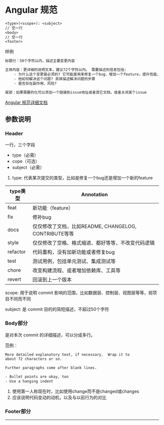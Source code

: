 # Angular 规范

```txt
<type>(<scope>): <subject>
// 空一行
<body>
// 空一行
<footer>
```

样例

```txt
标题行：50个字符以内，描述主要变更内容

主体内容：更详细的说明文本，建议72个字符以内。 需要描述的信息包括: 
    - 为什么这个变更是必须的? 它可能是用来修复一个bug，增加一个feature，提升性能、可靠性、稳定性等等
    - 他如何解决这个问题? 具体描述解决问题的步骤
    - 是否存在副作用、风险? 

尾部：如果需要的化可以添加一个链接到issue地址或者其它文档，或者关闭某个issue
```

[Angular 规范详细文档](https://docs.google.com/document/d/1QrDFcIiPjSLDn3EL15IJygNPiHORgU1_OOAqWjiDU5Y)

## 参数说明

### Header

一行，三个字段

- type（必需）
- cope（可选）
- subject（必需）

1. type: 代表某次提交的类型，比如是修复一个bug还是增加一个新的feature

| type类型 | Annotation |
|--|--|
| feat	 | 新功能（feature） |
| fix	 | 修补bug |
| docs	 | 仅仅修改了文档，比如README, CHANGELOG, CONTRIBUTE等等 |
| style	 | 仅仅修改了空格、格式缩进、都好等等，不改变代码逻辑 |
| refactor | 代码重构，没有加新功能或者修复bug |
| test	 | 测试用例，包括单元测试、集成测试等 |
| chore	 | 改变构建流程、或者增加依赖库、工具等 |
| revert | 回滚到上一个版本 |

scope: 用于说明 commit 影响的范围，比如数据层、控制层、视图层等等，视项目不同而不同

subject: 是 commit 目的的简短描述，不超过50个字符

### Body部分

是对本次 commit 的详细描述，可以分成多行。

范例：

```txt
More detailed explanatory text, if necessary.  Wrap it to 
about 72 characters or so. 

Further paragraphs come after blank lines.

- Bullet points are okay, too
- Use a hanging indent
```

1. 使用第一人称现在时，比如使用change而不是changed或changes
2. 应该说明代码变动的动机，以及与以前行为的对比

### Footer部分

----